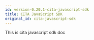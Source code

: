 ```yaml
---
id: version-0.20.1-cita-javascript-sdk
title: CITA JavaScript SDK
original_id: cita-javascript-sdk
---
```


This is cita javascript sdk doc
